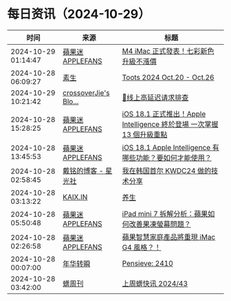 ﻿# 每日资讯（2024-10-29）

|时间|来源|标题|
|---|---|---|
|2024-10-29 01:14:47|[蘋果迷 APPLEFANS](https://applefans.today/feed/)|[M4 iMac 正式發表！七彩新色 升級不漲價](https://applefans.today/2024-10-m4-chip-imac-launch/)|
|2024-10-28 06:09:27|[素生](http://z.arlmy.me/atom.xml)|[Toots 2024 Oct.20 - Oct.26](http://z.arlmy.me/posts/MastodonArchives/2024/MastodonTootsArchives_20241026/)|
|2024-10-29 10:21:42|[crossoverJie's Blo...](https://crossoverjie.top/atom.xml)|[💢线上高延迟请求排查](http://crossoverjie.top/2024/10/29/ob/%F0%9F%92%A2%E7%BA%BF%E4%B8%8A%E9%AB%98%E5%BB%B6%E8%BF%9F%E8%AF%B7%E6%B1%82%E6%8E%92%E6%9F%A5/)|
|2024-10-28 15:28:25|[蘋果迷 APPLEFANS](https://applefans.today/feed/)|[iOS 18.1 正式推出！Apple Intelligence 終於登場 一次掌握 13 個升級重點](https://applefans.today/ios-18-1/)|
|2024-10-28 13:45:53|[蘋果迷 APPLEFANS](https://applefans.today/feed/)|[iOS 18.1 Apple Intelligence 有哪些功能？要如何才能使用？](https://applefans.today/ios-18-1-apple-intelligence-features/)|
|2024-10-28 02:58:45|[戴铭的博客 - 星光社](https://ming1016.github.io/atom.xml)|[我在韩国首尔 KWDC24 做的技术分享](https://starming.com/2024/10/28/kwdc24-in-seoul/)|
|2024-10-28 03:13:22|[KAIX.IN](https://kaix.in/feed/)|[养生](https://kaix.in/2024/1027-wellness/)|
|2024-10-28 05:50:48|[蘋果迷 APPLEFANS](https://applefans.today/feed/)|[iPad mini 7 拆解分析：蘋果如何改善果凍螢幕問題？](https://applefans.today/2024-10-ipad-mini-7-teardown-by-ifitix/)|
|2024-10-28 02:26:58|[蘋果迷 APPLEFANS](https://applefans.today/feed/)|[蘋果智慧家庭產品將重現 iMac G4 風格？！](https://applefans.today/2024-10-apple-smart-home-like-imac-g4-design-rumors/)|
|2024-10-28 00:07:00|[年华转瞬](https://blog.xiaket.org/feed.xml)|[Pensieve: 2410](https://xiaket.github.io/2024/pensieve-2410.html)|
|2024-10-28 03:42:00|[蠎周刊](https://weekly.pychina.org/feeds/all.atom.xml)|[上周蠎快讯 2024/43](https://weekly.pychina.org/pyrecap/pyrw-2443.html)|
